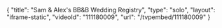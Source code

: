 {
    "title": "Sam &amp; Alex's BB&amp;B Wedding Registry",
    "type": "solo",
    "layout": "iframe-static",
    "videoId": "111180009",
    "url": "\/tvpembed\/111180009"
}